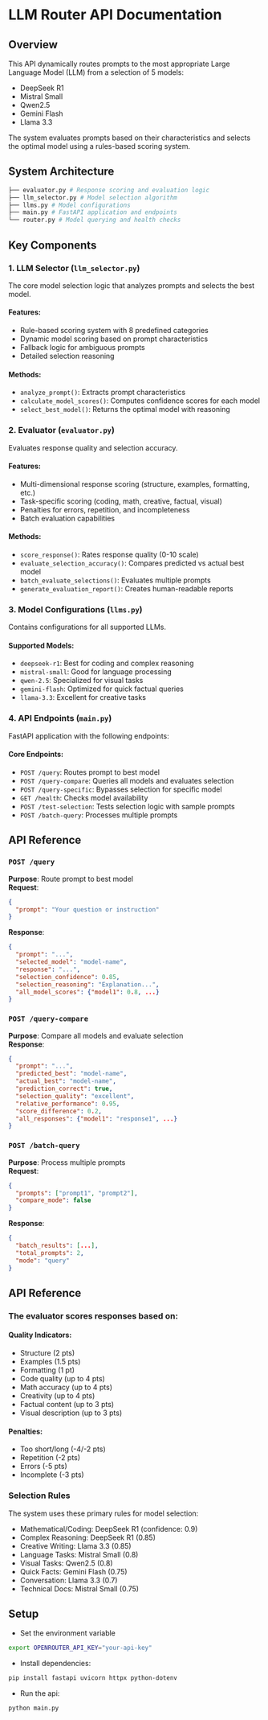 # LLM Router API Documentation

## Overview

This API dynamically routes prompts to the most appropriate Large Language Model (LLM) from a selection of 5 models:

- DeepSeek R1
- Mistral Small
- Qwen2.5
- Gemini Flash
- Llama 3.3

The system evaluates prompts based on their characteristics and selects the optimal model using a rules-based scoring system.

## System Architecture

```bash
├── evaluator.py # Response scoring and evaluation logic
├── llm_selector.py # Model selection algorithm
├── llms.py # Model configurations
├── main.py # FastAPI application and endpoints
└── router.py # Model querying and health checks
```

## Key Components

### 1. LLM Selector (`llm_selector.py`)

The core model selection logic that analyzes prompts and selects the best model.

#### Features:

- Rule-based scoring system with 8 predefined categories
- Dynamic model scoring based on prompt characteristics
- Fallback logic for ambiguous prompts
- Detailed selection reasoning

#### Methods:

- `analyze_prompt()`: Extracts prompt characteristics
- `calculate_model_scores()`: Computes confidence scores for each model
- `select_best_model()`: Returns the optimal model with reasoning

### 2. Evaluator (`evaluator.py`)

Evaluates response quality and selection accuracy.

#### Features:

- Multi-dimensional response scoring (structure, examples, formatting, etc.)
- Task-specific scoring (coding, math, creative, factual, visual)
- Penalties for errors, repetition, and incompleteness
- Batch evaluation capabilities

#### Methods:

- `score_response()`: Rates response quality (0-10 scale)
- `evaluate_selection_accuracy()`: Compares predicted vs actual best model
- `batch_evaluate_selections()`: Evaluates multiple prompts
- `generate_evaluation_report()`: Creates human-readable reports

### 3. Model Configurations (`llms.py`)

Contains configurations for all supported LLMs.

#### Supported Models:

- `deepseek-r1`: Best for coding and complex reasoning
- `mistral-small`: Good for language processing
- `qwen-2.5`: Specialized for visual tasks
- `gemini-flash`: Optimized for quick factual queries
- `llama-3.3`: Excellent for creative tasks

### 4. API Endpoints (`main.py`)

FastAPI application with the following endpoints:

#### Core Endpoints:

- `POST /query`: Routes prompt to best model
- `POST /query-compare`: Queries all models and evaluates selection
- `POST /query-specific`: Bypasses selection for specific model
- `GET /health`: Checks model availability
- `POST /test-selection`: Tests selection logic with sample prompts
- `POST /batch-query`: Processes multiple prompts

## API Reference

### `POST /query`

**Purpose**: Route prompt to best model  
**Request**:

```json
{
  "prompt": "Your question or instruction"
}
```

**Response**:

```json
{
  "prompt": "...",
  "selected_model": "model-name",
  "response": "...",
  "selection_confidence": 0.85,
  "selection_reasoning": "Explanation...",
  "all_model_scores": {"model1": 0.8, ...}
}
```

### `POST /query-compare`

**Purpose**: Compare all models and evaluate selection  
**Response**:

```json
{
  "prompt": "...",
  "predicted_best": "model-name",
  "actual_best": "model-name",
  "prediction_correct": true,
  "selection_quality": "excellent",
  "relative_performance": 0.95,
  "score_difference": 0.2,
  "all_responses": {"model1": "response1", ...}
}
```

### `POST /batch-query`

**Purpose**: Process multiple prompts  
**Request**:

```json
{
  "prompts": ["prompt1", "prompt2"],
  "compare_mode": false
}
```

**Response**:

```json
{
  "batch_results": [...],
  "total_prompts": 2,
  "mode": "query"
}
```

## API Reference

### The evaluator scores responses based on:

#### Quality Indicators:

- Structure (2 pts)
- Examples (1.5 pts)
- Formatting (1 pt)
- Code quality (up to 4 pts)
- Math accuracy (up to 4 pts)
- Creativity (up to 4 pts)
- Factual content (up to 3 pts)
- Visual description (up to 3 pts)

#### Penalties:

- Too short/long (-4/-2 pts)
- Repetition (-2 pts)
- Errors (-5 pts)
- Incomplete (-3 pts)

### Selection Rules

The system uses these primary rules for model selection:

- Mathematical/Coding: DeepSeek R1 (confidence: 0.9)
- Complex Reasoning: DeepSeek R1 (0.85)
- Creative Writing: Llama 3.3 (0.85)
- Language Tasks: Mistral Small (0.8)
- Visual Tasks: Qwen2.5 (0.8)
- Quick Facts: Gemini Flash (0.75)
- Conversation: Llama 3.3 (0.7)
- Technical Docs: Mistral Small (0.75)

## Setup

- Set the environment variable

```bash
export OPENROUTER_API_KEY="your-api-key"
```

- Install dependencies:

```bash
pip install fastapi uvicorn httpx python-dotenv
```

- Run the api:

```bash
python main.py
```
